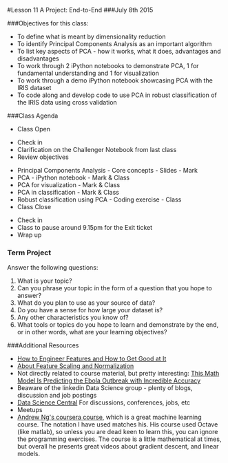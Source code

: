 #Lesson 11 A Project: End-to-End
###July 8th 2015

###Objectives for this class:
 * To define what is meant by dimensionality reduction
 * To identify Principal Components Analysis as an important algorithm
 * To list key aspects of PCA - how it works, what it does, advantages and disadvantages
 * To work through 2 iPython notebooks to demonstrate PCA, 1 for fundamental understanding and 1 for visualization
 * To work through a demo iPython notebook showcasing PCA with the IRIS dataset
 * To code along and develop code to use PCA in robust classification of the IRIS data using cross validation
 
###Class Agenda
 - Class Open
  * Check in 
  * Clarification on the Challenger Notebook from last class
  * Review objectives
 - Principal Components Analysis - Core concepts - Slides - Mark
 - PCA - iPython notebook - Mark & Class
 - PCA for visualization - Mark & Class
 - PCA in classification - Mark & Class
 - Robust classification using PCA - Coding exercise - Class
 - Class Close
  * Check in
  * Class to pause around 9.15pm for the Exit ticket
  * Wrap up
 
 
### Term Project
  Answer the following questions:
  1. What is your topic? 
  2. Can you phrase your topic in the form of a question that you hope to answer?
  3. What do you plan to use as your source of data? 
  4. Do you have a sense for how large your dataset is? 
  5. Any other characteristics you know of?
  6. What tools or topics do you hope to learn and demonstrate by the end, or in other words, what are your learning objectives?


###Additional Resources
* [How to Engineer Features and How to Get Good at It](http://machinelearningmastery.com/discover-feature-engineering-how-to-engineer-features-and-how-to-get-good-at-it/)
* [About Feature Scaling and Normalization](http://sebastianraschka.com/Articles/2014_about_feature_scaling.html)
* Not directly related to course material, but pretty interesting:
  [This Math Model Is Predicting the Ebola Outbreak with Incredible Accuracy](http://motherboard.vice.com/read/this-math-model-is-predicting-the-ebola-outbreak-with-incredible-accuracy)
* Beaware of the linkedin Data Science group - plenty of blogs, discussion and job postings
* [Data Science Central](http://www.datasciencecentral.com/) For discussions, conferences, jobs, etc
* Meetups
* [Andrew Ng's coursera course](https://www.coursera.org/learn/machine-learning/home/info), which is a great machine learning course. The notation I have used matches his. His course used Octave (like matlab), so unless you are dead keen to learn this, you can ignore the programming exercises. The course is a little mathematical at times, but overall he presents great videos about gradient descent, and linear models.


